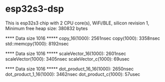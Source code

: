 # esp32s3-dsp

This is esp32s3 chip with 2 CPU core(s), WiFi/BLE, silicon revision 1, Minimum free heap size: 380832 bytes

**** Data size 1016 *****
copy_16(1000): 2561nsec
copy(1000): 3358nsec
std::memcpy(1000): 8192nsec

**** Data size 1016 *****
scaleVector_16(1000): 2601nsec
scaleVector(1000): 3405nsec
scaleVector_c(1000): 69usec

**** Data size 1016 *****
dot_product_16_16(1000): 2650nsec
dot_product_1_16(1000): 3462nsec
dot_product_c(1000): 57usec
